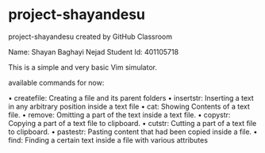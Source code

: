 # project-shayandesu
project-shayandesu created by GitHub Classroom

Name: Shayan Baghayi Nejad
Student Id: 401105718

This is a simple and very basic Vim simulator.

available commands for now:

• createfile: Creating a file and its parent folders
• insertstr: Inserting a text in any arbitrary position inside a text file
• cat: Showing Contents of a text file.
• remove: Omitting a part of the text inside a text file.
• copystr: Copying a part of a text file to clipboard.
• cutstr: Cutting a part of a text file to clipboard.
• pastestr: Pasting content that had been copied inside a file.
• find: Finding a certain text inside a file with various attributes